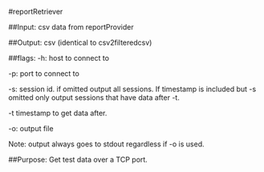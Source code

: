 #reportRetriever

##Input:
csv data from reportProvider

##Output:
csv (identical to csv2filteredcsv)

##flags:
-h: host to connect to

-p: port to connect to

-s: session id. if omitted output all sessions. If timestamp is included but -s omitted only output sessions that have data after -t.

-t timestamp to get data after.

-o: output file

Note: output always goes to stdout regardless if -o is used.

##Purpose:
Get test data over a TCP port.
